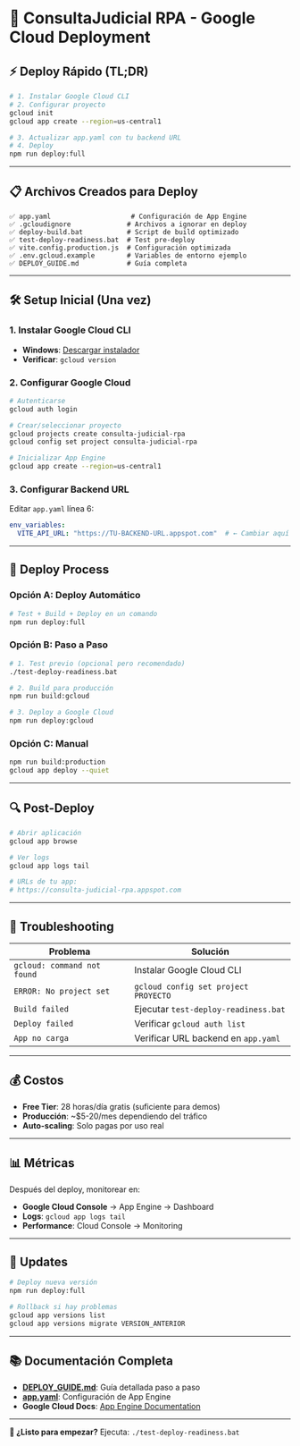 # 🚀 ConsultaJudicial RPA - Google Cloud Deployment

## ⚡ **Deploy Rápido (TL;DR)**

```bash
# 1. Instalar Google Cloud CLI
# 2. Configurar proyecto
gcloud init
gcloud app create --region=us-central1

# 3. Actualizar app.yaml con tu backend URL
# 4. Deploy
npm run deploy:full
```

---

## 📋 **Archivos Creados para Deploy**

```
✅ app.yaml                    # Configuración de App Engine
✅ .gcloudignore              # Archivos a ignorar en deploy
✅ deploy-build.bat           # Script de build optimizado
✅ test-deploy-readiness.bat  # Test pre-deploy
✅ vite.config.production.js  # Configuración optimizada
✅ .env.gcloud.example        # Variables de entorno ejemplo
✅ DEPLOY_GUIDE.md            # Guía completa
```

---

## 🛠️ **Setup Inicial (Una vez)**

### 1. **Instalar Google Cloud CLI**
- **Windows**: [Descargar instalador](https://cloud.google.com/sdk/docs/install)
- **Verificar**: `gcloud version`

### 2. **Configurar Google Cloud**
```bash
# Autenticarse
gcloud auth login

# Crear/seleccionar proyecto
gcloud projects create consulta-judicial-rpa
gcloud config set project consulta-judicial-rpa

# Inicializar App Engine
gcloud app create --region=us-central1
```

### 3. **Configurar Backend URL**
Editar `app.yaml` línea 6:
```yaml
env_variables:
  VITE_API_URL: "https://TU-BACKEND-URL.appspot.com"  # ← Cambiar aquí
```

---

## 🚀 **Deploy Process**

### **Opción A: Deploy Automático**
```bash
# Test + Build + Deploy en un comando
npm run deploy:full
```

### **Opción B: Paso a Paso**
```bash
# 1. Test previo (opcional pero recomendado)
./test-deploy-readiness.bat

# 2. Build para producción
npm run build:gcloud

# 3. Deploy a Google Cloud
npm run deploy:gcloud
```

### **Opción C: Manual**
```bash
npm run build:production
gcloud app deploy --quiet
```

---

## 🔍 **Post-Deploy**

```bash
# Abrir aplicación
gcloud app browse

# Ver logs
gcloud app logs tail

# URLs de tu app:
# https://consulta-judicial-rpa.appspot.com
```

---

## 🐛 **Troubleshooting**

| Problema | Solución |
|----------|----------|
| `gcloud: command not found` | Instalar Google Cloud CLI |
| `ERROR: No project set` | `gcloud config set project PROYECTO` |
| `Build failed` | Ejecutar `test-deploy-readiness.bat` |
| `Deploy failed` | Verificar `gcloud auth list` |
| `App no carga` | Verificar URL backend en `app.yaml` |

---

## 💰 **Costos**

- **Free Tier**: 28 horas/día gratis (suficiente para demos)
- **Producción**: ~$5-20/mes dependiendo del tráfico
- **Auto-scaling**: Solo pagas por uso real

---

## 📊 **Métricas**

Después del deploy, monitorear en:
- **Google Cloud Console** → App Engine → Dashboard
- **Logs**: `gcloud app logs tail`
- **Performance**: Cloud Console → Monitoring

---

## 🔄 **Updates**

```bash
# Deploy nueva versión
npm run deploy:full

# Rollback si hay problemas
gcloud app versions list
gcloud app versions migrate VERSION_ANTERIOR
```

---

## 📚 **Documentación Completa**

- **[DEPLOY_GUIDE.md](./DEPLOY_GUIDE.md)**: Guía detallada paso a paso
- **[app.yaml](./app.yaml)**: Configuración de App Engine
- **Google Cloud Docs**: [App Engine Documentation](https://cloud.google.com/appengine/docs)

---

**🎯 ¿Listo para empezar?** Ejecuta: `./test-deploy-readiness.bat`